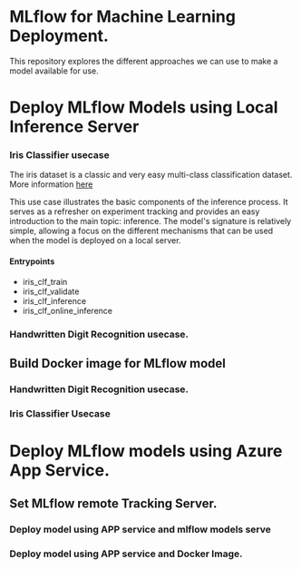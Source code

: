 # MLflow for Machine Learning Deployment. 

This repository explores the different approaches we can use to make a model available for use. 

# Deploy MLflow Models using Local Inference Server

### Iris Classifier usecase

The iris dataset is a classic and very easy multi-class classification dataset. More information [here](https://scikit-learn.org/stable/modules/generated/sklearn.datasets.load_iris.html)

This use case illustrates the basic components of the inference process. It serves as a refresher on experiment tracking and provides an easy introduction to the main topic: inference. The model's signature is relatively simple, allowing a focus on the different mechanisms that can be used when the model is deployed on a local server.

#### Entrypoints

* iris_clf_train
* iris_clf_validate
* iris_clf_inference
* iris_clf_online_inference

### Handwritten Digit Recognition usecase.

## Build Docker image for MLflow model

### Handwritten Digit Recognition usecase.

### Iris Classifier Usecase


# Deploy MLflow models using Azure App Service. 

## Set MLflow remote Tracking Server. 

### Deploy model using APP service and mlflow models serve

### Deploy model using APP service and Docker Image.


